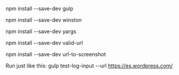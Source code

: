 npm install --save-dev gulp

npm install --save-dev winston

npm install --save-dev yargs

npm install --save-dev valid-url

npm install --save-dev url-to-screenshot

Run just like this:
gulp test-log-input --url https://es.wordpress.com/
